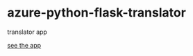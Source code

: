 # azure-python-flask-translator
translator app

[see the app](https://python-flask-translator-app-sahandisa.azurewebsites.net/)
